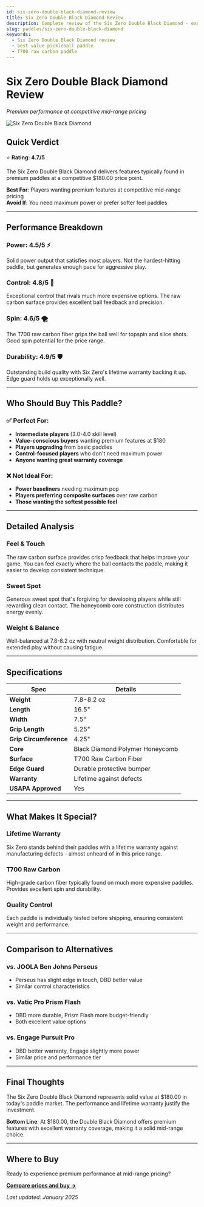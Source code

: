 ```yaml
---
id: six-zero-double-black-diamond-review
title: Six Zero Double Black Diamond Review
description: Complete review of the Six Zero Double Black Diamond - exceptional value paddle with premium performance at mid-range pricing.
slug: paddles/six-zero-double-black-diamond
keywords:
  - Six Zero Double Black Diamond review
  - best value pickleball paddle
  - T700 raw carbon paddle
---
```


# Six Zero Double Black Diamond Review

*Premium performance at competitive mid-range pricing*

![Six Zero Double Black Diamond](/img/paddles/six-zero-double-black-diamond.png)

## Quick Verdict

⭐ **Rating: 4.7/5**

The Six Zero Double Black Diamond delivers features typically found in premium paddles at a competitive $180.00 price point.

**Best For**: Players wanting premium features at competitive mid-range pricing  
**Avoid If**: You need maximum power or prefer softer feel paddles

---

## Performance Breakdown

### **Power: 4.5/5** ⚡
Solid power output that satisfies most players. Not the hardest-hitting paddle, but generates enough pace for aggressive play.

### **Control: 4.8/5** 🎯
Exceptional control that rivals much more expensive options. The raw carbon surface provides excellent ball feedback and precision.

### **Spin: 4.6/5** 🌪️
The T700 raw carbon fiber grips the ball well for topspin and slice shots. Good spin potential for the price range.

### **Durability: 4.9/5** 🛡️
Outstanding build quality with Six Zero's lifetime warranty backing it up. Edge guard holds up exceptionally well.

---

## Who Should Buy This Paddle?

### ✅ **Perfect For:**
- **Intermediate players** (3.0-4.0 skill level)
- **Value-conscious buyers** wanting premium features at $180
- **Players upgrading** from basic paddles
- **Control-focused players** who don't need maximum power
- **Anyone wanting great warranty coverage**

### ❌ **Not Ideal For:**
- **Power baseliners** needing maximum pop
- **Players preferring composite surfaces** over raw carbon
- **Those wanting the softest possible feel**

---

## Detailed Analysis

### **Feel & Touch**
The raw carbon surface provides crisp feedback that helps improve your game. You can feel exactly where the ball contacts the paddle, making it easier to develop consistent technique.

### **Sweet Spot**
Generous sweet spot that's forgiving for developing players while still rewarding clean contact. The honeycomb core construction distributes energy evenly.

### **Weight & Balance**
Well-balanced at 7.8-8.2 oz with neutral weight distribution. Comfortable for extended play without causing fatigue.

---

## Specifications

| Spec | Details |
|------|---------|
| **Weight** | 7.8-8.2 oz |
| **Length** | 16.5" |
| **Width** | 7.5" |
| **Grip Length** | 5.25" |
| **Grip Circumference** | 4.25" |
| **Core** | Black Diamond Polymer Honeycomb |
| **Surface** | T700 Raw Carbon Fiber |
| **Edge Guard** | Durable protective bumper |
| **Warranty** | Lifetime against defects |
| **USAPA Approved** | Yes |

---

## What Makes It Special?

### **Lifetime Warranty**
Six Zero stands behind their paddles with a lifetime warranty against manufacturing defects - almost unheard of in this price range.

### **T700 Raw Carbon**
High-grade carbon fiber typically found on much more expensive paddles. Provides excellent spin and durability.

### **Quality Control**
Each paddle is individually tested before shipping, ensuring consistent weight and performance.

---

## Comparison to Alternatives

### vs. **JOOLA Ben Johns Perseus** 
- Perseus has slight edge in touch, DBD better value
- Similar control characteristics

### vs. **Vatic Pro Prism Flash**
- DBD more durable, Prism Flash more budget-friendly
- Both excellent value options

### vs. **Engage Pursuit Pro**
- DBD better warranty, Engage slightly more power
- Similar price and performance tier

---

## Final Thoughts

The Six Zero Double Black Diamond represents solid value at $180.00 in today's paddle market. The performance and lifetime warranty justify the investment.

**Bottom Line**: At $180.00, the Double Black Diamond offers premium features with excellent warranty coverage, making it a solid mid-range choice.

---

## Where to Buy

Ready to experience premium performance at mid-range pricing?

**[Compare prices and buy →](https://amazon.com/s?k=Six+Zero+Double+Black+Diamond+pickleball+paddle&tag=getapickle-20)**

*Last updated: January 2025*